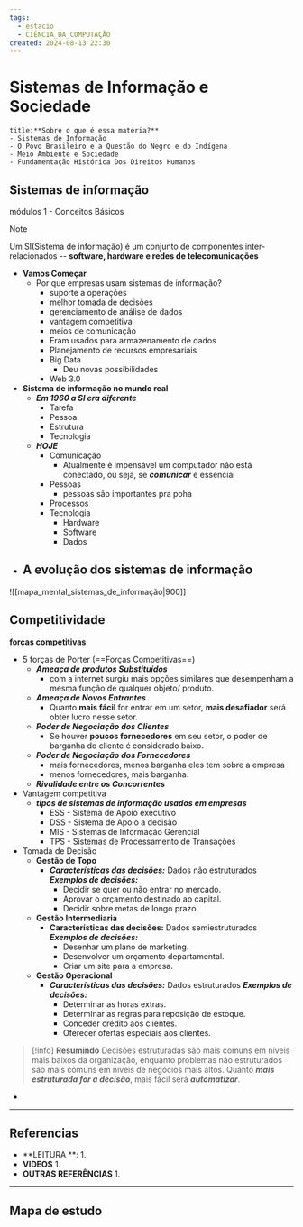 ```yaml
---
tags:
  - estacio
  - CIÊNCIA_DA_COMPUTAÇÃO
created: 2024-08-13 22:30
---
```

# Sistemas de Informação e Sociedade
```ad-question
title:**Sobre o que é essa matéria?**
- Sistemas de Informação
- O Povo Brasileiro e a Questão do Negro e do Indígena
- Meio Ambiente e Sociedade
- Fundamentação Histórica Dos Direitos Humanos
```

## Sistemas de informação
módulos 1 - Conceitos Básicos
>[!note] 
>Um SI(Sistema de informação) é um conjunto de componentes inter-relacionados -- **software, hardware e redes de telecomunicações**
- **Vamos Começar**
	- Por que empresas usam sistemas de informação?
		- suporte a operações
		- melhor tomada de decisões
		- gerenciamento de análise de dados
		- vantagem competitiva
		- meios de comunicação
		- Eram usados para armazenamento de dados
		- Planejamento de recursos empresariais
		- Big Data
			- Deu novas possibilidades
		- Web 3.0
- **Sistema de informação no mundo real**
	- ***Em 1960 a SI era diferente***
		- Tarefa
		- Pessoa
		- Estrutura
		- Tecnologia
	- ***HOJE***
		- Comunicação
			- Atualmente é impensável um computador não está conectado, ou seja, se ***comunicar*** é essencial 
		- Pessoas
			- pessoas são importantes pra poha
		- Processos
		- Tecnologia
			- Hardware
			- Software
			- Dados
- **A evolução dos sistemas de informação**
	- 

![[mapa_mental_sistemas_de_informação|900]]

## Competitividade
**forças competitivas**
- 5 forças de Porter (==Forças Competitivas==)
	- ***Ameaça de produtos Substituídos***
		- com a internet surgiu mais opções similares que desempenham a mesma função de qualquer objeto/ produto.
	- ***Ameaça  de Novos Entrantes***
		- Quanto **mais fácil** for entrar em um setor, **mais desafiador** será obter lucro nesse setor.
	- ***Poder de Negociação dos Clientes***
		- Se houver **poucos fornecedores** em seu setor, o poder de barganha do cliente é considerado baixo.
	- ***Poder de Negociação dos Fornecedores***
		- mais fornecedores, menos barganha eles tem sobre a empresa
		- menos fornecedores, mais barganha.
	- ***Rivalidade entre os  Concorrentes***
- Vantagem competitiva
	- ***tipos de sistemas de informação usados em empresas***
		- ESS - Sistema de Apoio  executivo
		- DSS - Sistema de Apoio  a decisão
		- MIS - Sistemas de Informação Gerencial
		- TPS - Sistemas de Processamento de Transações
- Tomada de Decisão
	- **Gestão de Topo**
		- ***Características das decisões:*** Dados não estruturados  ***Exemplos de decisões:***
			- Decidir se quer ou não entrar no mercado.
			- Aprovar o orçamento destinado ao capital.
			- Decidir sobre metas de longo prazo.
	- **Gestão Intermediaria**
		- ****Características das decisões:**** Dados semiestruturados  ***Exemplos de decisões:***
			- Desenhar um plano de marketing.
			- Desenvolver um orçamento departamental.
			- Criar um site para a empresa.
	- **Gestão Operacional**
		- ***Características das decisões:*** Dados estruturados ***Exemplos de decisões:***
			- Determinar as horas extras.
			- Determinar as regras para reposição de estoque.
			- Conceder crédito aos clientes.
			- Oferecer ofertas especiais aos clientes.
>[!info] **Resumindo** 
>Decisões estruturadas são mais comuns em níveis mais baixos da organização, enquanto problemas não estruturados são mais comuns em níveis de negócios mais altos. Quanto ***mais estruturada for a decisão***, mais fácil será ***automatizar***.
- 

---
## Referencias
- **LEITURA **:
	1. 
- **VIDEOS**
	1. 
- **OUTRAS REFERÊNCIAS**
	1.
---
## Mapa de estudo